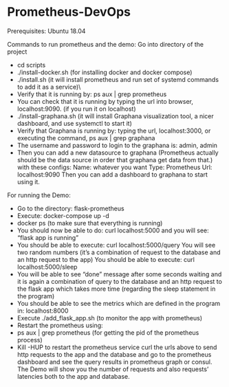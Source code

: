 # Prometheus-DevOps

Prerequisites:
Ubuntu 18.04

Commands to run prometheus and the demo:
Go into directory of the project
- cd scripts
- ./install-docker.sh (for installing docker and docker compose)
- ./install.sh (it will install prometheus and run set of systemd commands to add it as a service)\
- Verify that it is running by: ps aux | grep prometheus
- You can check that it is running by typing the url into browser, localhost:9090. (if you run it on localhost)
- ./install-graphana.sh (it will install Graphana visualization tool, a nicer dashboard, and use systemctl to start it)
- Verify that Graphana is running by: typing the url, localhost:3000, or executing the command, ps aux | grep graphana
- The username and password to login to the graphana is: admin, admin
- Then you can add a new datasource to graphana (Prometheus actually should be the data source in order that graphana get 
data from that.) with these configs:
Name: whatever you want
Type: Prometheus
Url: localhost:9090
Then you can add a dashboard to graphana to start using it. 

For running the Demo:
- Go to the directory: flask-prometheus
- Execute: docker-compose up -d
- docker ps (to make sure that everything is running)
- You should now be able to do: curl localhost:5000 and you will see: “flask app is running”
- You should be able to execute: curl localhost:5000/query
You will see two random numbers (it’s a combination of request to the database and an http request to the app)
You should be able to execute: curl localhost:5000/sleep
- You will be able to see “done” message after some seconds waiting and it is again a combination of query to the database      and an http request to the flask app which takes more time (regarding the sleep statement in the program)
- You should be able to see the metrics which are defined in the program in: localhost:8000
- Execute ./add_flask_app.sh (to monitor the app with prometheus)
- Restart the prometheus using:
- ps aux | grep prometheus (for getting the pid of the prometheus process)
- Kill -HUP <pid> to restart the prometheus service
curl the urls above to send http requests to the app and the database and go to the prometheus dashboard and see the query results in prometheus graph or consul.
The Demo will show you the number of requests and also requests’ latencies both to the app and database. 

